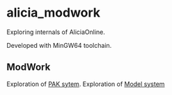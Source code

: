# alicia_modwork
Exploring internals of AliciaOnline.

Developed with MinGW64 toolchain.

## ModWork
Exploration of [PAK sytem](theory/assets/pak.md).
Exploration of [Model system](theory/assets/models.md)
